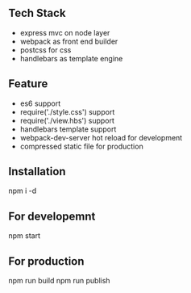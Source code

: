 ## Tech Stack
- express mvc on node layer
- webpack as front end builder
- postcss for css
- handlebars as template engine

## Feature
- es6 support
- require('./style.css') support
- require('./view.hbs') support
- handlebars template support
- webpack-dev-server hot reload for development
- compressed static file for production

## Installation
npm i -d

## For developemnt
npm start

## For production
npm run build
npm run publish


